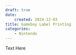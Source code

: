 ```yaml
---
draft: true
date: 
    created: 2024-12-03
title: Gameboy Label Printing
categories:
    - Nintendo
---
```

Text Here
